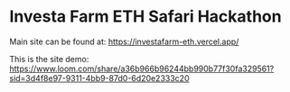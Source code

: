 # Investa Farm ETH Safari Hackathon

Main site can be found at: https://investafarm-eth.vercel.app/ 

This is the site demo: 
https://www.loom.com/share/a36b966b96244bb990b77f30fa329561?sid=3d4f8e97-9311-4bb9-87d0-6d20e2333c20 

